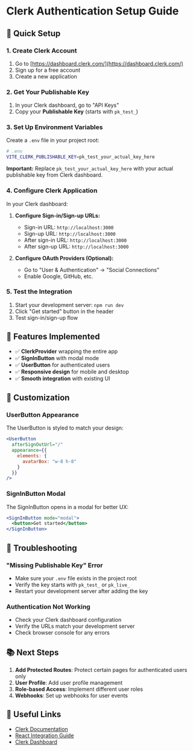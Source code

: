 # Clerk Authentication Setup Guide

## 🚀 Quick Setup

### 1. Create Clerk Account
1. Go to [https://dashboard.clerk.com/](https://dashboard.clerk.com/)
2. Sign up for a free account
3. Create a new application

### 2. Get Your Publishable Key
1. In your Clerk dashboard, go to "API Keys"
2. Copy your **Publishable Key** (starts with `pk_test_`)

### 3. Set Up Environment Variables
Create a `.env` file in your project root:

```bash
# .env
VITE_CLERK_PUBLISHABLE_KEY=pk_test_your_actual_key_here
```

**Important:** Replace `pk_test_your_actual_key_here` with your actual publishable key from Clerk dashboard.

### 4. Configure Clerk Application
In your Clerk dashboard:

1. **Configure Sign-in/Sign-up URLs:**
   - Sign-in URL: `http://localhost:3000`
   - Sign-up URL: `http://localhost:3000`
   - After sign-in URL: `http://localhost:3000`
   - After sign-up URL: `http://localhost:3000`

2. **Configure OAuth Providers (Optional):**
   - Go to "User & Authentication" → "Social Connections"
   - Enable Google, GitHub, etc.

### 5. Test the Integration
1. Start your development server: `npm run dev`
2. Click "Get started" button in the header
3. Test sign-in/sign-up flow

## 🎯 Features Implemented

- ✅ **ClerkProvider** wrapping the entire app
- ✅ **SignInButton** with modal mode
- ✅ **UserButton** for authenticated users
- ✅ **Responsive design** for mobile and desktop
- ✅ **Smooth integration** with existing UI

## 🔧 Customization

### UserButton Appearance
The UserButton is styled to match your design:
```jsx
<UserButton 
  afterSignOutUrl="/"
  appearance={{
    elements: {
      avatarBox: "w-8 h-8"
    }
  }}
/>
```

### SignInButton Modal
The SignInButton opens in a modal for better UX:
```jsx
<SignInButton mode="modal">
  <button>Get started</button>
</SignInButton>
```

## 🚨 Troubleshooting

### "Missing Publishable Key" Error
- Make sure your `.env` file exists in the project root
- Verify the key starts with `pk_test_` or `pk_live_`
- Restart your development server after adding the key

### Authentication Not Working
- Check your Clerk dashboard configuration
- Verify the URLs match your development server
- Check browser console for any errors

## 📚 Next Steps

1. **Add Protected Routes**: Protect certain pages for authenticated users only
2. **User Profile**: Add user profile management
3. **Role-based Access**: Implement different user roles
4. **Webhooks**: Set up webhooks for user events

## 🔗 Useful Links

- [Clerk Documentation](https://clerk.com/docs)
- [React Integration Guide](https://clerk.com/docs/quickstarts/react)
- [Clerk Dashboard](https://dashboard.clerk.com/)
